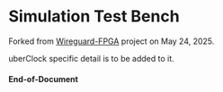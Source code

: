 # Simulation Test Bench

Forked from [Wireguard-FPGA](https://github.com/chili-chips-ba/wireguard-fpga) project on May 24, 2025.

uberClock specific detail is to be added to it.


#### End-of-Document
